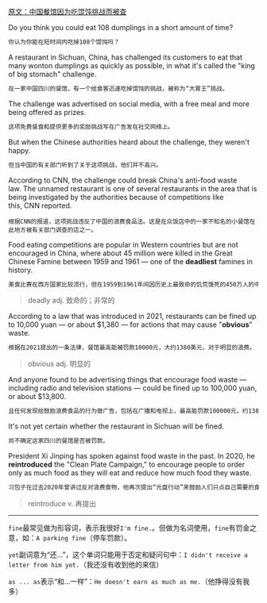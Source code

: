 [原文：中国餐馆因为吃馄饨挑战而被查](https://engoo.com/app/daily-news/article/restaurant-in-china-investigated-for-dumpling-challenge/qCySiB8uEe6Nm-cEolKr7Q)

Do you think you could eat 108 dumplings in a short amount of time?

```txt
你认为你能在短时间内吃掉108个馄饨吗？
```

A restaurant in Sichuan, China, has challenged its customers to eat that many wonton dumplings as quickly as possible, in what it's called the "king of big stomach" challenge.

```txt
在一家中国四川的餐馆，有一个给食客迅速吃掉馄饨的挑战，被称为“大胃王”挑战。
```

The challenge was advertised on social media, with a free meal and more being offered as prizes.

```txt
这项免费餐食和提供更多的奖励挑战写在广告发在社交网络上。
```

But when the Chinese authorities heard about the challenge, they weren't happy.

```txt
但当中国的有关部门听到了关于这项挑战，他们并不高兴。
```

According to CNN, the challenge could break China's anti-food waste law. The unnamed restaurant is one of several restaurants in the area that is being investigated by the authorities because of competitions like this, CNN reported.

```
根据CNN的报道，这项挑战违反了中国的浪费食品法。这是在众饭店中的一家不知名的小餐馆在此地方被有关部门调查的店之一。
```

Food eating competitions are popular in Western countries but are not encouraged in China, where about 45 million were killed in the Great Chinese Famine between 1959 and 1961 — one of the **deadliest** famines in history.

```txt
美食比赛在西方国家比较流行，但在1959到1961年间因历史上最致命的饥荒饿死的450万人的中国并不被鼓励。
```

> deadly adj. 致命的；非常的

According to a law that was introduced in 2021, restaurants can be fined up to 10,000 yuan — or about $1,380 — for actions that may cause "**obvious**" waste.

```txt
根据在2021提出的一条法律，餐馆最高能被罚款10000元，大约1380美元，对于明显的浪费。
```

> obvious adj. 明显的

And anyone found to be advertising things that encourage food waste — including radio and television stations — could be fined up to 100,000 yuan, or about $13,800.

```txt
且任何发现给鼓励浪费食品的行为做广告，包括在广播和电视上，最高能罚款100000元，约13800美元。
```

It's not yet certain whether the restaurant in Sichuan will be fined.

```txt
尚不确定这家四川的餐馆是否被罚款。
```

President Xi Jinping has spoken against food waste in the past. In 2020, he **reintroduced** the "Clean Plate Campaign," to encourage people to order only as much food as they will eat and reduce how much food they waste.

```txt
习包子在过去2020年曾讲过反对浪费食物，他再次提出“光盘行动”来鼓励人们只点自己需要的食品，以减少浪费食物。
```

> reintroduce v. 再提出

------

`fine`最常见做为形容词，表示我很好`I'm fine.`。但做为名词使用，`fine`有罚金之意，如：`A parking fine`（停车罚款）。

`yet`副词意为“还...”，这个单词只能用于否定和疑问句中：`I didn't receive a letter from him yet.`（我还没有收到他的来信）

`as ... as`表示“和...一样”：`He doesn't earn as much as me.`（他挣得没有我多）